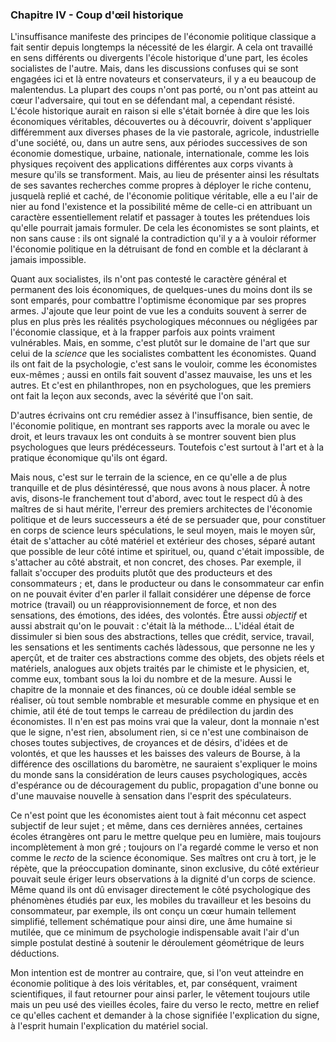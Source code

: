 ### Chapitre IV - Coup d'œil historique

L'insuffisance manifeste des principes de l'économie politique classique a fait sentir depuis longtemps la nécessité de les élargir. A cela ont travaillé en sens différents ou divergents l'école historique d'une part, les écoles socialistes de l'autre. Mais, dans les discussions confuses qui se sont engagées ici et là entre novateurs et conservateurs, il y a eu beaucoup de malentendus. La plupart des coups n'ont pas porté, ou n'ont pas atteint au cœur l'adversaire, qui tout en se défendant mal, a cependant résisté. L'école historique aurait en raison si elle s'était bornée à dire que les lois économiques véritables, découvertes ou à découvrir, doivent s'appliquer différemment aux diverses phases de la vie pastorale, agricole, industrielle d'une société, ou, dans un autre sens, aux périodes successives de son économie domestique, urbaine, nationale, internationale, comme les lois physiques reçoivent des applications différentes aux corps vivants à mesure qu'ils se transforment. Mais, au lieu de présenter ainsi les résultats de ses savantes recherches comme propres à déployer le riche contenu, jusquelà replié et caché, de l'économie politique véritable, elle a eu l'air de nier au fond l'existence et la possibilité même de celle-ci en attribuant un caractère essentiellement relatif et passager à toutes les prétendues lois qu'elle pourrait jamais formuler. De cela les économistes se sont plaints, et non sans cause : ils ont signalé la contradiction qu'il y a à vouloir réformer l'économie politique en la détruisant de fond en comble et la déclarant à jamais impossible.

Quant aux socialistes, ils n'ont pas contesté le caractère général et permanent des lois économiques, de quelques-unes du moins dont ils se sont emparés, pour combattre l'optimisme économique par ses propres armes. J'ajoute que leur point de vue les a conduits souvent à serrer de plus en plus près les réalités psychologiques méconnues ou négligées par l'économie classique, et à la frapper parfois aux points vraiment vulnérables. Mais, en somme, c'est plutôt sur le domaine de l'art que sur celui de la _science_ que les socialistes combattent les économistes. Quand ils ont fait de la psychologie, c'est sans le vouloir, comme les économistes eux-mêmes ; aussi en ontils fait souvent d'assez mauvaise, les uns et les autres. Et c'est en philanthropes, non en psychologues, que les premiers ont fait la leçon aux seconds, avec la sévérité que l'on sait.

D'autres écrivains ont cru remédier assez à l'insuffisance, bien sentie, de l'économie politique, en montrant ses rapports avec la morale ou avec le droit, et leurs travaux les ont conduits à se montrer souvent bien plus psychologues que leurs prédécesseurs. Toutefois c'est surtout à l'art et à la pratique économique qu'ils ont égard.

Mais nous, c'est sur le terrain de la science, en ce qu'elle a de plus tranquille et de plus désintéressé, que nous avons à nous placer. À notre avis, disons-le franchement tout d'abord, avec tout le respect dû à des maîtres de si haut mérite, l'erreur des premiers architectes de l'économie politique et de leurs successeurs a été de se persuader que, pour constituer en corps de science leurs spéculations, le seul moyen, mais le moyen sûr, était de s'attacher au côté matériel et extérieur des choses, séparé autant que possible de leur côté intime et spirituel, ou, quand c'était impossible, de s'attacher au côté abstrait, et non concret, des choses. Par exemple, il fallait s'occuper des produits plutôt que des producteurs et des consommateurs ; et, dans le producteur ou dans le consommateur car enfin on ne pouvait éviter d'en parler il fallait considérer une dépense de force motrice (travail) ou un réapprovisionnement de force, et non des sensations, des émotions, des idées, des volontés. Être aussi _objectif_ et aussi abstrait qu'on le pouvait : c'était là la méthode… L'idéal était de dissimuler si bien sous des abstractions, telles que crédit, service, travail, les sensations et les sentiments cachés làdessous, que personne ne les y aperçût, et de traiter ces abstractions comme des objets, des objets réels et matériels, analogues aux objets traités par le chimiste et le physicien, et, comme eux, tombant sous la loi du nombre et de la mesure. Aussi le chapitre de la monnaie et des finances, où ce double idéal semble se réaliser, où tout semble nombrable et mesurable comme en physique et en chimie, atil été de tout temps le carreau de prédilection du jardin des économistes. Il n'en est pas moins vrai que la valeur, dont la monnaie n'est que le signe, n'est rien, absolument rien, si ce n'est une combinaison de choses toutes subjectives, de croyances et de désirs, d'idées et de volontés, et que les hausses et les baisses des valeurs de Bourse, à la différence des oscillations du baromètre, ne sauraient s'expliquer le moins du monde sans la considération de leurs causes psychologiques, accès d'espérance ou de découragement du public, propagation d'une bonne ou d'une mauvaise nouvelle à sensation dans l'esprit des spéculateurs.

Ce n'est point que les économistes aient tout à fait méconnu cet aspect subjectif de leur sujet ; et même, dans ces dernières années, certaines écoles étrangères ont paru le mettre quelque peu en lumière, mais toujours incomplètement à mon gré ; toujours on l'a regardé comme le verso et non comme le _recto_ de la science économique. Ses maîtres ont cru à tort, je le répète, que la préoccupation dominante, sinon exclusive, du côté extérieur pouvait seule ériger leurs observations à la dignité d'un corps de science. Même quand ils ont dû envisager directement le côté psychologique des phénomènes étudiés par eux, les mobiles du travailleur et les besoins du consommateur, par exemple, ils ont conçu un cœur humain tellement simplifié, tellement schématique pour ainsi dire, une âme humaine si mutilée, que ce minimum de psychologie indispensable avait l'air d'un simple postulat destiné à soutenir le déroulement géométrique de leurs déductions.

Mon intention est de montrer au contraire, que, si l'on veut atteindre en économie politique à des lois véritables, et, par conséquent, vraiment scientifiques, il faut retourner pour ainsi parler, le vêtement toujours utile mais un peu usé des vieilles écoles, faire du verso le recto, mettre en relief ce qu'elles cachent et demander à la chose signifiée l'explication du signe, à l'esprit humain l'explication du matériel social.

